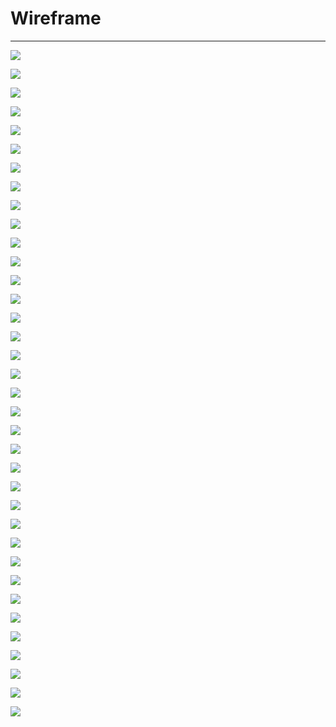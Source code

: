 # Wireframe

---

![](../../exec/readme_imgs/6%ED%8C%80_%EC%99%80%EC%9D%B4%EC%96%B4%ED%94%84%EB%A0%88%EC%9E%84/6%ED%8C%80_%EC%99%80%EC%9D%B4%EC%96%B4%ED%94%84%EB%A0%88%EC%9E%84_page-0001.jpg)

![](../../exec/readme_imgs/6%ED%8C%80_%EC%99%80%EC%9D%B4%EC%96%B4%ED%94%84%EB%A0%88%EC%9E%84/6%ED%8C%80_%EC%99%80%EC%9D%B4%EC%96%B4%ED%94%84%EB%A0%88%EC%9E%84_page-0002.jpg)

![](../../exec/readme_imgs/6%ED%8C%80_%EC%99%80%EC%9D%B4%EC%96%B4%ED%94%84%EB%A0%88%EC%9E%84/6%ED%8C%80_%EC%99%80%EC%9D%B4%EC%96%B4%ED%94%84%EB%A0%88%EC%9E%84_page-0003.jpg)

![](../../exec/readme_imgs/6%ED%8C%80_%EC%99%80%EC%9D%B4%EC%96%B4%ED%94%84%EB%A0%88%EC%9E%84/6%ED%8C%80_%EC%99%80%EC%9D%B4%EC%96%B4%ED%94%84%EB%A0%88%EC%9E%84_page-0004.jpg)

![](../../exec/readme_imgs/6%ED%8C%80_%EC%99%80%EC%9D%B4%EC%96%B4%ED%94%84%EB%A0%88%EC%9E%84/6%ED%8C%80_%EC%99%80%EC%9D%B4%EC%96%B4%ED%94%84%EB%A0%88%EC%9E%84_page-0005.jpg)

![](../../exec/readme_imgs/6%ED%8C%80_%EC%99%80%EC%9D%B4%EC%96%B4%ED%94%84%EB%A0%88%EC%9E%84/6%ED%8C%80_%EC%99%80%EC%9D%B4%EC%96%B4%ED%94%84%EB%A0%88%EC%9E%84_page-0006.jpg)

![](../../exec/readme_imgs/6%ED%8C%80_%EC%99%80%EC%9D%B4%EC%96%B4%ED%94%84%EB%A0%88%EC%9E%84/6%ED%8C%80_%EC%99%80%EC%9D%B4%EC%96%B4%ED%94%84%EB%A0%88%EC%9E%84_page-0007.jpg)

![](../../exec/readme_imgs/6%ED%8C%80_%EC%99%80%EC%9D%B4%EC%96%B4%ED%94%84%EB%A0%88%EC%9E%84/6%ED%8C%80_%EC%99%80%EC%9D%B4%EC%96%B4%ED%94%84%EB%A0%88%EC%9E%84_page-0008.jpg)

![](../../exec/readme_imgs/6%ED%8C%80_%EC%99%80%EC%9D%B4%EC%96%B4%ED%94%84%EB%A0%88%EC%9E%84/6%ED%8C%80_%EC%99%80%EC%9D%B4%EC%96%B4%ED%94%84%EB%A0%88%EC%9E%84_page-0009.jpg)

![](../../exec/readme_imgs/6%ED%8C%80_%EC%99%80%EC%9D%B4%EC%96%B4%ED%94%84%EB%A0%88%EC%9E%84/6%ED%8C%80_%EC%99%80%EC%9D%B4%EC%96%B4%ED%94%84%EB%A0%88%EC%9E%84_page-0010.jpg)

![](../../exec/readme_imgs/6%ED%8C%80_%EC%99%80%EC%9D%B4%EC%96%B4%ED%94%84%EB%A0%88%EC%9E%84/6%ED%8C%80_%EC%99%80%EC%9D%B4%EC%96%B4%ED%94%84%EB%A0%88%EC%9E%84_page-0011.jpg)

![](../../exec/readme_imgs/6%ED%8C%80_%EC%99%80%EC%9D%B4%EC%96%B4%ED%94%84%EB%A0%88%EC%9E%84/6%ED%8C%80_%EC%99%80%EC%9D%B4%EC%96%B4%ED%94%84%EB%A0%88%EC%9E%84_page-0012.jpg)

![](../../exec/readme_imgs/6%ED%8C%80_%EC%99%80%EC%9D%B4%EC%96%B4%ED%94%84%EB%A0%88%EC%9E%84/6%ED%8C%80_%EC%99%80%EC%9D%B4%EC%96%B4%ED%94%84%EB%A0%88%EC%9E%84_page-0013.jpg)

![](../../exec/readme_imgs/6%ED%8C%80_%EC%99%80%EC%9D%B4%EC%96%B4%ED%94%84%EB%A0%88%EC%9E%84/6%ED%8C%80_%EC%99%80%EC%9D%B4%EC%96%B4%ED%94%84%EB%A0%88%EC%9E%84_page-0014.jpg)

![](../../exec/readme_imgs/6%ED%8C%80_%EC%99%80%EC%9D%B4%EC%96%B4%ED%94%84%EB%A0%88%EC%9E%84/6%ED%8C%80_%EC%99%80%EC%9D%B4%EC%96%B4%ED%94%84%EB%A0%88%EC%9E%84_page-0015.jpg)

![](../../exec/readme_imgs/6%ED%8C%80_%EC%99%80%EC%9D%B4%EC%96%B4%ED%94%84%EB%A0%88%EC%9E%84/6%ED%8C%80_%EC%99%80%EC%9D%B4%EC%96%B4%ED%94%84%EB%A0%88%EC%9E%84_page-0016.jpg)

![](../../exec/readme_imgs/6%ED%8C%80_%EC%99%80%EC%9D%B4%EC%96%B4%ED%94%84%EB%A0%88%EC%9E%84/6%ED%8C%80_%EC%99%80%EC%9D%B4%EC%96%B4%ED%94%84%EB%A0%88%EC%9E%84_page-0017.jpg)

![](../../exec/readme_imgs/6%ED%8C%80_%EC%99%80%EC%9D%B4%EC%96%B4%ED%94%84%EB%A0%88%EC%9E%84/6%ED%8C%80_%EC%99%80%EC%9D%B4%EC%96%B4%ED%94%84%EB%A0%88%EC%9E%84_page-0018.jpg)

![](../../exec/readme_imgs/6%ED%8C%80_%EC%99%80%EC%9D%B4%EC%96%B4%ED%94%84%EB%A0%88%EC%9E%84/6%ED%8C%80_%EC%99%80%EC%9D%B4%EC%96%B4%ED%94%84%EB%A0%88%EC%9E%84_page-0019.jpg)

![](../../exec/readme_imgs/6%ED%8C%80_%EC%99%80%EC%9D%B4%EC%96%B4%ED%94%84%EB%A0%88%EC%9E%84/6%ED%8C%80_%EC%99%80%EC%9D%B4%EC%96%B4%ED%94%84%EB%A0%88%EC%9E%84_page-0020.jpg)

![](../../exec/readme_imgs/6%ED%8C%80_%EC%99%80%EC%9D%B4%EC%96%B4%ED%94%84%EB%A0%88%EC%9E%84/6%ED%8C%80_%EC%99%80%EC%9D%B4%EC%96%B4%ED%94%84%EB%A0%88%EC%9E%84_page-0021.jpg)

![](../../exec/readme_imgs/6%ED%8C%80_%EC%99%80%EC%9D%B4%EC%96%B4%ED%94%84%EB%A0%88%EC%9E%84/6%ED%8C%80_%EC%99%80%EC%9D%B4%EC%96%B4%ED%94%84%EB%A0%88%EC%9E%84_page-0022.jpg)

![](.../../exec/readme_imgs/6%ED%8C%80_%EC%99%80%EC%9D%B4%EC%96%B4%ED%94%84%EB%A0%88%EC%9E%84/6%ED%8C%80_%EC%99%80%EC%9D%B4%EC%96%B4%ED%94%84%EB%A0%88%EC%9E%84_page-0023.jpg)

![](../../exec/readme_imgs/6%ED%8C%80_%EC%99%80%EC%9D%B4%EC%96%B4%ED%94%84%EB%A0%88%EC%9E%84/6%ED%8C%80_%EC%99%80%EC%9D%B4%EC%96%B4%ED%94%84%EB%A0%88%EC%9E%84_page-0024.jpg)

![](../../exec/readme_imgs/6%ED%8C%80_%EC%99%80%EC%9D%B4%EC%96%B4%ED%94%84%EB%A0%88%EC%9E%84/6%ED%8C%80_%EC%99%80%EC%9D%B4%EC%96%B4%ED%94%84%EB%A0%88%EC%9E%84_page-0025.jpg)

![](../../exec/readme_imgs/6%ED%8C%80_%EC%99%80%EC%9D%B4%EC%96%B4%ED%94%84%EB%A0%88%EC%9E%84/6%ED%8C%80_%EC%99%80%EC%9D%B4%EC%96%B4%ED%94%84%EB%A0%88%EC%9E%84_page-0026.jpg)

![](../../exec/readme_imgs/6%ED%8C%80_%EC%99%80%EC%9D%B4%EC%96%B4%ED%94%84%EB%A0%88%EC%9E%84/6%ED%8C%80_%EC%99%80%EC%9D%B4%EC%96%B4%ED%94%84%EB%A0%88%EC%9E%84_page-0027.jpg)

![](../../exec/readme_imgs/6%ED%8C%80_%EC%99%80%EC%9D%B4%EC%96%B4%ED%94%84%EB%A0%88%EC%9E%84/6%ED%8C%80_%EC%99%80%EC%9D%B4%EC%96%B4%ED%94%84%EB%A0%88%EC%9E%84_page-0028.jpg)

![](../../exec/readme_imgs/6%ED%8C%80_%EC%99%80%EC%9D%B4%EC%96%B4%ED%94%84%EB%A0%88%EC%9E%84/6%ED%8C%80_%EC%99%80%EC%9D%B4%EC%96%B4%ED%94%84%EB%A0%88%EC%9E%84_page-0029.jpg)

![](../../exec/readme_imgs/6%ED%8C%80_%EC%99%80%EC%9D%B4%EC%96%B4%ED%94%84%EB%A0%88%EC%9E%84/6%ED%8C%80_%EC%99%80%EC%9D%B4%EC%96%B4%ED%94%84%EB%A0%88%EC%9E%84_page-0030.jpg)

![](../../exec/readme_imgs/6%ED%8C%80_%EC%99%80%EC%9D%B4%EC%96%B4%ED%94%84%EB%A0%88%EC%9E%84/6%ED%8C%80_%EC%99%80%EC%9D%B4%EC%96%B4%ED%94%84%EB%A0%88%EC%9E%84_page-0031.jpg)

![](../../exec/readme_imgs/6%ED%8C%80_%EC%99%80%EC%9D%B4%EC%96%B4%ED%94%84%EB%A0%88%EC%9E%84/6%ED%8C%80_%EC%99%80%EC%9D%B4%EC%96%B4%ED%94%84%EB%A0%88%EC%9E%84_page-0032.jpg)

![](../../exec/readme_imgs/6%ED%8C%80_%EC%99%80%EC%9D%B4%EC%96%B4%ED%94%84%EB%A0%88%EC%9E%84/6%ED%8C%80_%EC%99%80%EC%9D%B4%EC%96%B4%ED%94%84%EB%A0%88%EC%9E%84_page-0033.jpg)

![](../../exec/readme_imgs/6%ED%8C%80_%EC%99%80%EC%9D%B4%EC%96%B4%ED%94%84%EB%A0%88%EC%9E%84/6%ED%8C%80_%EC%99%80%EC%9D%B4%EC%96%B4%ED%94%84%EB%A0%88%EC%9E%84_page-0034.jpg)

![](../../exec/readme_imgs/6%ED%8C%80_%EC%99%80%EC%9D%B4%EC%96%B4%ED%94%84%EB%A0%88%EC%9E%84/6%ED%8C%80_%EC%99%80%EC%9D%B4%EC%96%B4%ED%94%84%EB%A0%88%EC%9E%84_page-0035.jpg)

![](../../exec/readme_imgs/6%ED%8C%80_%EC%99%80%EC%9D%B4%EC%96%B4%ED%94%84%EB%A0%88%EC%9E%84/6%ED%8C%80_%EC%99%80%EC%9D%B4%EC%96%B4%ED%94%84%EB%A0%88%EC%9E%84_page-0036.jpg)
